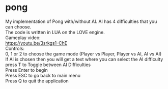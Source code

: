 # pong
My implementation of Pong with/without AI. AI has 4 difficulties that you can choose. <br />
The code is written in LUA on the LOVE engine. <br />
Gameplay video: <br />
https://youtu.be/3srkgs1-ChE <br />
Controls: <br />
0, 1 or 2 to choose the game mode (Player vs Player, Player vs AI, AI vs AI) <br />
If AI is chosen then you will get a text where you can select the AI difficulty <br />
press T to Toggle between AI Difficulties <br />
Press Enter to begin <br />
Press ESC to go back to main menu <br />
Press Q to quit the application <br />
